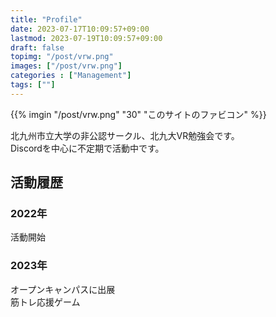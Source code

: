 ```yaml
---
title: "Profile"
date: 2023-07-17T10:09:57+09:00
lastmod: 2023-07-19T10:09:57+09:00
draft: false
topimg: "/post/vrw.png"
images: ["/post/vrw.png"]
categories : ["Management"]
tags: [""]
---
```


{{% imgin "/post/vrw.png" "30" "このサイトのファビコン" %}}  

北九州市立大学の非公認サークル、北九大VR勉強会です。  
Discordを中心に不定期で活動中です。

## 活動履歴  
### 2022年  
活動開始
### 2023年  
オープンキャンパスに出展  
筋トレ応援ゲーム  
